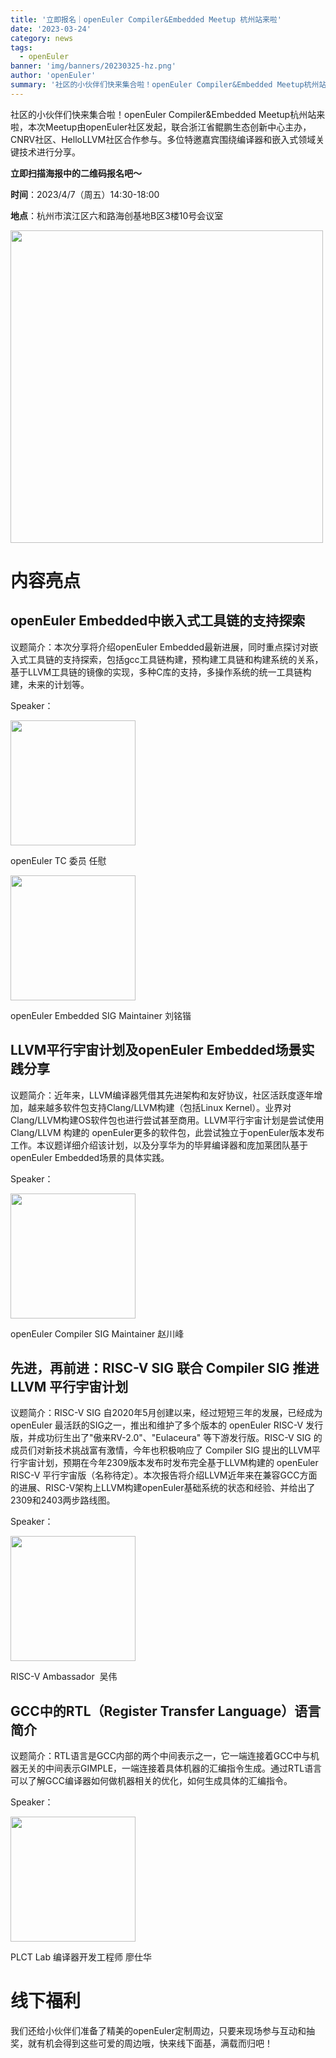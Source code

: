 ```yaml
---
title: '立即报名｜openEuler Compiler&Embedded Meetup 杭州站来啦'
date: '2023-03-24'
category: news
tags:
  - openEuler
banner: 'img/banners/20230325-hz.png'
author: 'openEuler'
summary: '社区的小伙伴们快来集合啦！openEuler Compiler&Embedded Meetup杭州站来啦'
---
```



社区的小伙伴们快来集合啦！openEuler Compiler&Embedded
Meetup杭州站来啦，本次Meetup由openEuler社区发起，联合浙江省鲲鹏生态创新中心主办，CNRV社区、HelloLLVM社区合作参与。多位特邀嘉宾围绕编译器和嵌入式领域关键技术进行分享。

**立即扫描海报中的二维码报名吧～**

**时间**：2023/4/7（周五）14:30-18:00

**地点**：杭州市滨江区六和路海创基地B区3楼10号会议室

<img src="./media/image1.png" width="500" >


# 内容亮点


## openEuler Embedded中嵌入式工具链的支持探索

议题简介：本次分享将介绍openEuler
Embedded最新进展，同时重点探讨对嵌入式工具链的支持探索，包括gcc工具链构建，预构建工具链和构建系统的关系，基于LLVM工具链的镜像的实现，多种C库的支持，多操作系统的统一工具链构建，未来的计划等。

Speaker：

<img src="./media/image2.png" width="200" >

openEuler TC 委员 任慰  

<img src="./media/image3.png" width="200" >

openEuler Embedded SIG Maintainer 刘铭锴

## LLVM平行宇宙计划及openEuler Embedded场景实践分享

议题简介：近年来，LLVM编译器凭借其先进架构和友好协议，社区活跃度逐年增加，越来越多软件包支持Clang/LLVM构建（包括Linux
Kernel）。业界对Clang/LLVM构建OS软件包也进行尝试甚至商用。LLVM平行宇宙计划是尝试使用
Clang/LLVM 构建的
openEuler更多的软件包，此尝试独立于openEuler版本发布工作。本议题详细介绍该计划，以及分享华为的毕昇编译器和庞加莱团队基于openEuler
Embedded场景的具体实践。

Speaker：

<img src="./media/image4.jpeg" width="200" >

openEuler Compiler SIG Maintainer 赵川峰



## 先进，再前进：RISC-V SIG 联合 Compiler SIG 推进 LLVM 平行宇宙计划

议题简介：RISC-V SIG 自2020年5月创建以来，经过短短三年的发展，已经成为
openEuler 最活跃的SIG之一，推出和维护了多个版本的 openEuler RISC-V
发行版，并成功衍生出了"傲来RV-2.0"、"Eulaceura" 等下游发行版。RISC-V SIG
的成员们对新技术挑战富有激情，今年也积极响应了 Compiler SIG
提出的LLVM平行宇宙计划，预期在今年2309版本发布时发布完全基于LLVM构建的
openEuler RISC-V
平行宇宙版（名称待定）。本次报告将介绍LLVM近年来在兼容GCC方面的进展、RISC-V架构上LLVM构建openEuler基础系统的状态和经验、并给出了2309和2403两步路线图。

Speaker：

<img src="./media/image5.png" width="200" >

RISC-V Ambassador  吴伟



## GCC中的RTL（Register Transfer Language）语言简介

议题简介：RTL语言是GCC内部的两个中间表示之一，它一端连接着GCC中与机器无关的中间表示GIMPLE，一端连接着具体机器的汇编指令生成。通过RTL语言可以了解GCC编译器如何做机器相关的优化，如何生成具体的汇编指令。

Speaker：

<img src="./media/image6.jpeg" width="200" >

PLCT Lab 编译器开发工程师 廖仕华

# 线下福利

我们还给小伙伴们准备了精美的openEuler定制周边，只要来现场参与互动和抽奖，就有机会得到这些可爱的周边哦，快来线下面基，满载而归吧！
